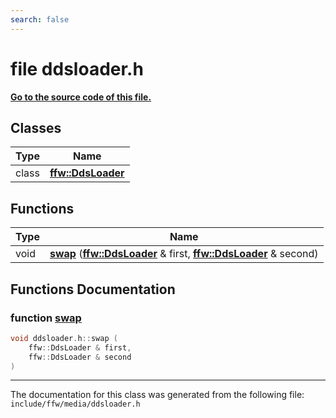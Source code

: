 ```yaml
---
search: false
---
```


# file ddsloader.h

**[Go to the source code of this file.](ddsloader_8h_source.md)**
## Classes

|Type|Name|
|-----|-----|
|class|[**ffw::DdsLoader**](classffw_1_1_dds_loader.md)|


## Functions

|Type|Name|
|-----|-----|
|void|[**swap**](ddsloader_8h.md#1adb17489cbcc863babf3215d172d1e573) (**[ffw::DdsLoader](classffw_1_1_dds_loader.md)** & first, **[ffw::DdsLoader](classffw_1_1_dds_loader.md)** & second) |


## Functions Documentation

### function <a id="1adb17489cbcc863babf3215d172d1e573" href="#1adb17489cbcc863babf3215d172d1e573">swap</a>

```cpp
void ddsloader.h::swap (
    ffw::DdsLoader & first,
    ffw::DdsLoader & second
)
```





----------------------------------------
The documentation for this class was generated from the following file: `include/ffw/media/ddsloader.h`
